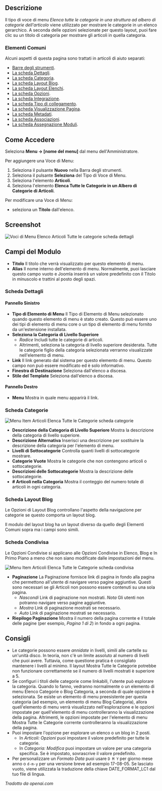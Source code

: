 <!-- Filename: Help4.x:Menu_Item:_List_All_Categories / Display title: Elenca Tutte le Categorie -->

## Descrizione

Il tipo di voce di menu *Elenca tutte le categorie in una struttura ad albero di categorie dell'articolo* viene utilizzato per mostrare le categorie in un elenco gerarchico. A seconda delle opzioni selezionate per questo layout, puoi fare clic su un titolo di categoria per mostrare gli articoli in quella categoria.

### Elementi Comuni

Alcuni aspetti di questa pagina sono trattati in articoli di aiuto separati:

* [Barre degli strumenti](jdocmanual?article=help/common-elements/toolbars).
* [La scheda Dettagli](jdocmanual?article=help/menu-items-common/menu-item-details).
* [La scheda Categoria](jdocmanual?article=help/menu-items-common/menu-item-category).
* [La scheda Layout Blog](jdocmanual?article=help/menu-items-common/menu-item-blog-layout).
* [La scheda Layout Elenchi](jdocmanual?article=help/menu-items-common/menu-item-list-layouts).
* [La scheda Opzioni](jdocmanual?article=help/menu-items-common/menu-item-article-options).
* [La scheda Integrazione](jdocmanual?article=help/menu-items-common/menu-item-integration).
* [La scheda Tipo di collegamento](jdocmanual?article=help/menu-items-common/menu-item-link-type).
* [La scheda Visualizzazione Pagina](jdocmanual?article=help/menu-items-common/menu-item-page-display).
* [La scheda Metadati](jdocmanual?article=help/menu-items-common/menu-item-metadata).
* [La scheda Associazioni](jdocmanual?article=help/common-elements/edit-associations).
* [La scheda Assegnazione Moduli](jdocmanual?article=help/menu-items-common/menu-item-module-assignment).

## Come Accedere

Seleziona **Menu → \[nome del menu\]** dal menu dell'Amministratore.

Per aggiungere una Voce di Menu:

1.  Seleziona il pulsante **Nuovo** nella Barra degli strumenti.
2.  Seleziona il pulsante **Seleziona** del Tipo di Voce di Menu.
3.  Seleziona l'elemento **Articoli**.
4.  Seleziona l'elemento **Elenca Tutte le Categorie in un Albero di Categorie di Articoli**.

Per modificare una Voce di Menu:

- seleziona un **Titolo** dall'elenco.


## Screenshot

![Voci di Menu Elenco Articoli Tutte le categorie scheda dettagli](../../../it/images/menu-items/articles-list-all-categories-details-tab.png)

## Campi del Modulo

- **Titolo** Il titolo che verrà visualizzato per questo elemento di menu.
- **Alias** Il nome interno dell'elemento di menu. Normalmente, puoi lasciare
  questo campo vuoto e Joomla inserirà un valore predefinito con il Titolo in minuscolo
  e trattini al posto degli spazi.

### Scheda Dettagli

#### Pannello Sinistro

- **Tipo di Elemento di Menu** Il Tipo di Elemento di Menu selezionato quando questo elemento di menu
  è stato creato. Questo può essere uno dei tipi di elemento di menu core o un tipo di
  elemento di menu fornito da un'estensione installata.
- **Seleziona la Categoria di Livello Superiore**
  - *Radice* Includi tutte le categorie di articoli.
  - Altrimenti, seleziona la categoria di livello superiore desiderata. Tutte le categorie figlio
    della categoria selezionata verranno visualizzate nell'elemento di menu.
- **Link** Il link generato dal sistema per questo elemento di menu. Questo campo
  non può essere modificato ed è solo informativo.
- **Finestra di Destinazione** Seleziona dall'elenco a discesa.
- **Stile del Template** Seleziona dall'elenco a discesa.

#### Pannello Destro

- **Menu** Mostra in quale menu apparirà il link.

### Scheda Categorie

![Menu Item Articoli Elenca Tutte le Categorie  scheda categorie](../../../it/images/menu-items/articles-list-all-categories-categories-tab.png)

- **Descrizione della Categoria di Livello Superiore** Mostra la descrizione della
  categoria di livello superiore.
- **Descrizione Alternativa** Inserisci una descrizione per sostituire la
  descrizione della categoria per l'elemento di menu.
- **Livelli di Sottocategorie** Controlla quanti livelli di sottocategorie
  mostrare.
- **Categorie Vuote** Mostra le categorie che non contengono articoli
  o sottocategorie.
- **Descrizioni delle Sottocategorie** Mostra la descrizione delle
  sottocategorie.
- **\# Articoli nella Categoria** Mostra il conteggio del numero totale di
  articoli in ogni categoria.

### Scheda Layout Blog

Le Opzioni di Layout Blog controllano l'aspetto della navigazione per categorie se
questo comporta un layout blog.

Il modulo del layout blog ha un layout diverso da quello degli Elementi Comuni
sopra ma i campi sono simili.

### Scheda Condivisa

Le Opzioni Condivise si applicano alle Opzioni Condivise in Elenco, Blog e In Primo Piano
a meno che non siano modificate dalle impostazioni del menu.

![Menu Item Articoli Elenca Tutte le Categorie  scheda condivisa](../../../it/images/menu-items/articles-list-all-categories-shared-tab.png)

- **Paginazione** La Paginazione fornisce link di pagina in fondo alla
  pagina che permettono all'utente di navigare verso pagine aggiuntive. Questi sono
  necessari se gli Articoli non possono essere contenuti su una sola pagina.
  - *Nascondi* Link di paginazione non mostrati. *Nota* Gli utenti non potranno
    navigare verso pagine aggiuntive.
  - *Mostra* Link di paginazione mostrati se necessario.
  - *Auto* Link di paginazione mostrati se necessario.
- **Riepilogo Paginazione** Mostra il numero della pagina corrente e il totale delle pagine
  (per esempio, *Pagina 1 di 2*) in fondo a ogni pagina.

## Consigli

- Le categorie possono essere *annidate* in livelli, simili alle cartelle su un'unità
  disco. In teoria, non c'è un limite assoluto al numero di livelli
  che puoi avere. Tuttavia, come questione pratica è consigliato mantenere
  i livelli al minimo. Il layout Mostra Tutte le Categorie potrebbe non funzionare
  correttamente se il numero di livelli mostrati è superiore a 5.
- Se configuri i titoli delle categorie come linkabili, l'utente può esplorare
  la categoria. Quando lo fanno, vedranno normalmente o un elemento di menu Elenco Categorie
  o Blog Categoria, a seconda di quale opzione è selezionata. Se esiste un elemento
  di menu preesistente per questa categoria (ad esempio, un elemento di menu Blog Categoria),
  allora quell'elemento di menu verrà visualizzato nell'esplorazione e le opzioni impostate
  per quell'elemento di menu controlleranno la visualizzazione della pagina. Altrimenti, le opzioni 
  impostate per l'elemento di menu Mostra Tutte le Categorie corrente controlleranno la
  visualizzazione della pagina.
- Puoi impostare l'opzione per esplorare un elenco o un blog in 2 posti.
  - In *Articoli: Opzioni* puoi impostare il valore predefinito per tutte le categorie.
  - In *Categoria: Modifica* puoi impostare un valore per una categoria specifica. Se è 
    impostato, sovrascrive il valore predefinito.
- Per personalizzare un *Formato Data* puoi usare `D M Y` per giorno mese anno o `d-m-y`
  per una versione breve ad esempio 17-08-05. Se lasciato vuoto, viene utilizzata la traduzione
  della chiave DATE_FORMAT_LC1 dal tuo file di lingua.

*Tradotto da openai.com*

